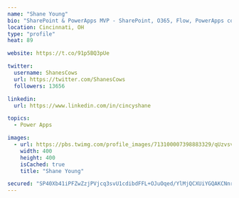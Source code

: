 ```yaml
---
name: "Shane Young"
bio: "SharePoint & PowerApps MVP - SharePoint, O365, Flow, PowerApps consulting? @PowerApps911 | Pure Snark? You found it."
location: Cincinnati, OH
type: "profile"
heat: 89

website: https://t.co/91p5BQ3pUe

twitter:
  username: ShanesCows
  url: https://twitter.com/ShanesCows
  followers: 13656

linkedin:
  url: https://www.linkedin.com/in/cincyshane

topics:
  - Power Apps

images:
  - url: https://pbs.twimg.com/profile_images/713100007398883329/qUzvsvQ3_400x400.jpg
    width: 400
    height: 400
    isCached: true
    title: "Shane Young"

secured: "SP40Xb41iPFZwZzjPVjcq3svU1cdibdFFL+OJuOqed/YlMjQCXUiYGQAKCNnrMSWgr3uprmB/VcRrWfT3/yRQQh2eSK/W66hLMkVXm5ny73YicKqmaGsVYERvZ4kaRMDAjLoZkJu9mMN73QIaf+PsTOKWEYPrXkAz6McJyadq4H95F8VggbeZezQhQ+YVAwQwSg7Q3DUo48KWREyHj21g6Jo9Jqpb8WEsse4Z+EAOrIg9nz/l/11J887FEBObLMck3Pm4tjYsy7jyq06N7fobEUQyPdDlGKpmp3DsBDHSDRL9qdUBhMX4D8jfkValAmUM2KzWJ2g86bcYc0zCFV8qlh1q1rwWAXJjTgWl+Ek1HA87WxJCKN+crExdfBJvv1/IKSYc4BRWP+ml6bKAiIbsD+4dW/rHvKsOJrSK8syspQ=;9QO31ii42TSuvuOMiydUXQ=="
---
```


